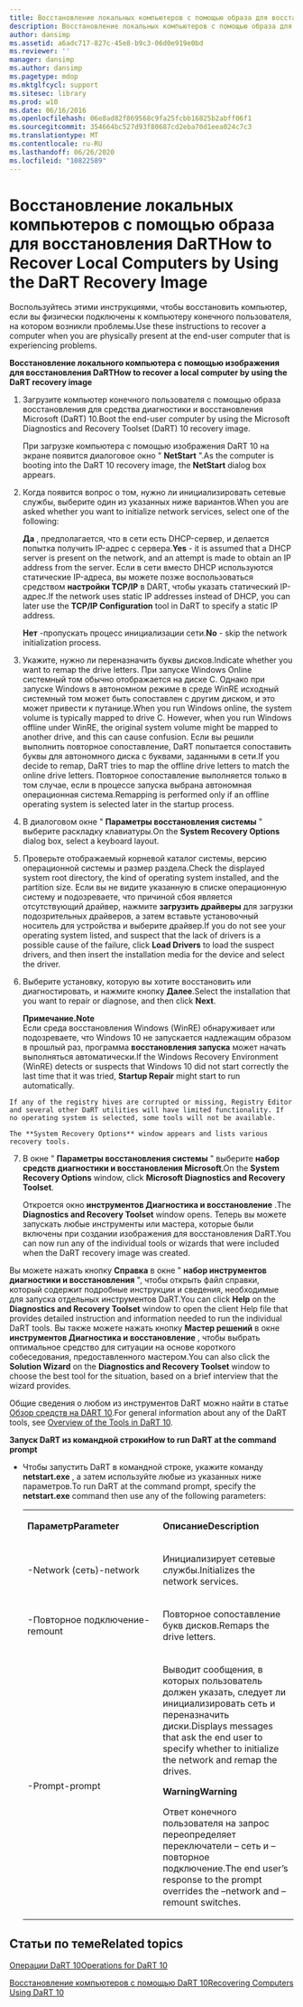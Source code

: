 ```yaml
---
title: Восстановление локальных компьютеров с помощью образа для восстановления DaRT
description: Восстановление локальных компьютеров с помощью образа для восстановления DaRT
author: dansimp
ms.assetid: a6adc717-827c-45e8-b9c3-06d0e919e0bd
ms.reviewer: ''
manager: dansimp
ms.author: dansimp
ms.pagetype: mdop
ms.mktglfcycl: support
ms.sitesec: library
ms.prod: w10
ms.date: 06/16/2016
ms.openlocfilehash: 06e8ad82f869568c9fa25fcbb16825b2abff06f1
ms.sourcegitcommit: 354664bc527d93f80687cd2eba70d1eea024c7c3
ms.translationtype: MT
ms.contentlocale: ru-RU
ms.lasthandoff: 06/26/2020
ms.locfileid: "10822589"
---
```

# <span data-ttu-id="0a9a6-103">Восстановление локальных компьютеров с помощью образа для восстановления DaRT</span><span class="sxs-lookup"><span data-stu-id="0a9a6-103">How to Recover Local Computers by Using the DaRT Recovery Image</span></span>


<span data-ttu-id="0a9a6-104">Воспользуйтесь этими инструкциями, чтобы восстановить компьютер, если вы физически подключены к компьютеру конечного пользователя, на котором возникли проблемы.</span><span class="sxs-lookup"><span data-stu-id="0a9a6-104">Use these instructions to recover a computer when you are physically present at the end-user computer that is experiencing problems.</span></span>

**<span data-ttu-id="0a9a6-105">Восстановление локального компьютера с помощью изображения для восстановления DaRT</span><span class="sxs-lookup"><span data-stu-id="0a9a6-105">How to recover a local computer by using the DaRT recovery image</span></span>**

1.  <span data-ttu-id="0a9a6-106">Загрузите компьютер конечного пользователя с помощью образа восстановления для средства диагностики и восстановления Microsoft (DaRT) 10.</span><span class="sxs-lookup"><span data-stu-id="0a9a6-106">Boot the end-user computer by using the Microsoft Diagnostics and Recovery Toolset (DaRT) 10 recovery image.</span></span>

    <span data-ttu-id="0a9a6-107">При загрузке компьютера с помощью изображения DaRT 10 на экране появится диалоговое окно " **NetStart** ".</span><span class="sxs-lookup"><span data-stu-id="0a9a6-107">As the computer is booting into the DaRT 10 recovery image, the **NetStart** dialog box appears.</span></span>

2.  <span data-ttu-id="0a9a6-108">Когда появится вопрос о том, нужно ли инициализировать сетевые службы, выберите один из указанных ниже вариантов.</span><span class="sxs-lookup"><span data-stu-id="0a9a6-108">When you are asked whether you want to initialize network services, select one of the following:</span></span>

    <span data-ttu-id="0a9a6-109">**Да** , предполагается, что в сети есть DHCP-сервер, и делается попытка получить IP-адрес с сервера.</span><span class="sxs-lookup"><span data-stu-id="0a9a6-109">**Yes** - it is assumed that a DHCP server is present on the network, and an attempt is made to obtain an IP address from the server.</span></span> <span data-ttu-id="0a9a6-110">Если в сети вместо DHCP используются статические IP-адреса, вы можете позже воспользоваться средством **настройки TCP/IP** в DART, чтобы указать статический IP-адрес.</span><span class="sxs-lookup"><span data-stu-id="0a9a6-110">If the network uses static IP addresses instead of DHCP, you can later use the **TCP/IP Configuration** tool in DaRT to specify a static IP address.</span></span>

    <span data-ttu-id="0a9a6-111">**Нет** -пропускать процесс инициализации сети.</span><span class="sxs-lookup"><span data-stu-id="0a9a6-111">**No** - skip the network initialization process.</span></span>

3.  <span data-ttu-id="0a9a6-112">Укажите, нужно ли переназначить буквы дисков.</span><span class="sxs-lookup"><span data-stu-id="0a9a6-112">Indicate whether you want to remap the drive letters.</span></span> <span data-ttu-id="0a9a6-113">При запуске Windows Online системный том обычно отображается на диске C. Однако при запуске Windows в автономном режиме в среде WinRE исходный системный том может быть сопоставлен с другим диском, и это может привести к путанице.</span><span class="sxs-lookup"><span data-stu-id="0a9a6-113">When you run Windows online, the system volume is typically mapped to drive C. However, when you run Windows offline under WinRE, the original system volume might be mapped to another drive, and this can cause confusion.</span></span> <span data-ttu-id="0a9a6-114">Если вы решили выполнить повторное сопоставление, DaRT попытается сопоставить буквы для автономного диска с буквами, заданными в сети.</span><span class="sxs-lookup"><span data-stu-id="0a9a6-114">If you decide to remap, DaRT tries to map the offline drive letters to match the online drive letters.</span></span> <span data-ttu-id="0a9a6-115">Повторное сопоставление выполняется только в том случае, если в процессе запуска выбрана автономная операционная система.</span><span class="sxs-lookup"><span data-stu-id="0a9a6-115">Remapping is performed only if an offline operating system is selected later in the startup process.</span></span>

4.  <span data-ttu-id="0a9a6-116">В диалоговом окне " **Параметры восстановления системы** " выберите раскладку клавиатуры.</span><span class="sxs-lookup"><span data-stu-id="0a9a6-116">On the **System Recovery Options** dialog box, select a keyboard layout.</span></span>

5.  <span data-ttu-id="0a9a6-117">Проверьте отображаемый корневой каталог системы, версию операционной системы и размер раздела.</span><span class="sxs-lookup"><span data-stu-id="0a9a6-117">Check the displayed system root directory, the kind of operating system installed, and the partition size.</span></span> <span data-ttu-id="0a9a6-118">Если вы не видите указанную в списке операционную систему и подозреваете, что причиной сбоя является отсутствующий драйвер, нажмите **загрузить драйверы** для загрузки подозрительных драйверов, а затем вставьте установочный носитель для устройства и выберите драйвер.</span><span class="sxs-lookup"><span data-stu-id="0a9a6-118">If you do not see your operating system listed, and suspect that the lack of drivers is a possible cause of the failure, click **Load Drivers** to load the suspect drivers, and then insert the installation media for the device and select the driver.</span></span>

6.  <span data-ttu-id="0a9a6-119">Выберите установку, которую вы хотите восстановить или диагностировать, и нажмите кнопку **Далее**.</span><span class="sxs-lookup"><span data-stu-id="0a9a6-119">Select the installation that you want to repair or diagnose, and then click **Next**.</span></span>

    **<span data-ttu-id="0a9a6-120">Примечание.</span><span class="sxs-lookup"><span data-stu-id="0a9a6-120">Note</span></span>**  
    <span data-ttu-id="0a9a6-121">Если среда восстановления Windows (WinRE) обнаруживает или подозреваете, что Windows 10 не запускается надлежащим образом в прошлый раз, программа **восстановления запуска** может начать выполняться автоматически.</span><span class="sxs-lookup"><span data-stu-id="0a9a6-121">If the Windows Recovery Environment (WinRE) detects or suspects that Windows 10 did not start correctly the last time that it was tried, **Startup Repair** might start to run automatically.</span></span>



~~~
If any of the registry hives are corrupted or missing, Registry Editor and several other DaRT utilities will have limited functionality. If no operating system is selected, some tools will not be available.

The **System Recovery Options** window appears and lists various recovery tools.
~~~

7. <span data-ttu-id="0a9a6-122">В окне " **Параметры восстановления системы** " выберите **набор средств диагностики и восстановления Microsoft**.</span><span class="sxs-lookup"><span data-stu-id="0a9a6-122">On the **System Recovery Options** window, click **Microsoft Diagnostics and Recovery Toolset**.</span></span>

   <span data-ttu-id="0a9a6-123">Откроется окно **инструментов Диагностика и восстановление** .</span><span class="sxs-lookup"><span data-stu-id="0a9a6-123">The **Diagnostics and Recovery Toolset** window opens.</span></span> <span data-ttu-id="0a9a6-124">Теперь вы можете запускать любые инструменты или мастера, которые были включены при создании изображения для восстановления DaRT.</span><span class="sxs-lookup"><span data-stu-id="0a9a6-124">You can now run any of the individual tools or wizards that were included when the DaRT recovery image was created.</span></span>

<span data-ttu-id="0a9a6-125">Вы можете нажать кнопку **Справка** в окне " **набор инструментов диагностики и восстановления** ", чтобы открыть файл справки, который содержит подробные инструкции и сведения, необходимые для запуска отдельных инструментов DaRT.</span><span class="sxs-lookup"><span data-stu-id="0a9a6-125">You can click **Help** on the **Diagnostics and Recovery Toolset** window to open the client Help file that provides detailed instruction and information needed to run the individual DaRT tools.</span></span> <span data-ttu-id="0a9a6-126">Вы также можете нажать кнопку **Мастер решений** в окне **инструментов Диагностика и восстановление** , чтобы выбрать оптимальное средство для ситуации на основе короткого собеседования, предоставленного мастером.</span><span class="sxs-lookup"><span data-stu-id="0a9a6-126">You can also click the **Solution Wizard** on the **Diagnostics and Recovery Toolset** window to choose the best tool for the situation, based on a brief interview that the wizard provides.</span></span>

<span data-ttu-id="0a9a6-127">Общие сведения о любом из инструментов DaRT можно найти в статье [Обзор средств на DART 10](overview-of-the-tools-in-dart-10.md).</span><span class="sxs-lookup"><span data-stu-id="0a9a6-127">For general information about any of the DaRT tools, see [Overview of the Tools in DaRT 10](overview-of-the-tools-in-dart-10.md).</span></span>

**<span data-ttu-id="0a9a6-128">Запуск DaRT из командной строки</span><span class="sxs-lookup"><span data-stu-id="0a9a6-128">How to run DaRT at the command prompt</span></span>**

- <span data-ttu-id="0a9a6-129">Чтобы запустить DaRT в командной строке, укажите команду **netstart.exe** , а затем используйте любые из указанных ниже параметров.</span><span class="sxs-lookup"><span data-stu-id="0a9a6-129">To run DaRT at the command prompt, specify the **netstart.exe** command then use any of the following parameters:</span></span>

  <table>
  <colgroup>
  <col width="50%" />
  <col width="50%" />
  </colgroup>
  <tbody>
  <tr class="odd">
  <td align="left"><p><strong><span data-ttu-id="0a9a6-130">Параметр</span><span class="sxs-lookup"><span data-stu-id="0a9a6-130">Parameter</span></span></strong></p></td>
  <td align="left"><p><strong><span data-ttu-id="0a9a6-131">Описание</span><span class="sxs-lookup"><span data-stu-id="0a9a6-131">Description</span></span></strong></p></td>
  </tr>
  <tr class="even">
  <td align="left"><p><span data-ttu-id="0a9a6-132">-Network (сеть)</span><span class="sxs-lookup"><span data-stu-id="0a9a6-132">-network</span></span></p></td>
  <td align="left"><p><span data-ttu-id="0a9a6-133">Инициализирует сетевые службы.</span><span class="sxs-lookup"><span data-stu-id="0a9a6-133">Initializes the network services.</span></span></p></td>
  </tr>
  <tr class="odd">
  <td align="left"><p><span data-ttu-id="0a9a6-134">-Повторное подключение</span><span class="sxs-lookup"><span data-stu-id="0a9a6-134">-remount</span></span></p></td>
  <td align="left"><p><span data-ttu-id="0a9a6-135">Повторное сопоставление букв дисков.</span><span class="sxs-lookup"><span data-stu-id="0a9a6-135">Remaps the drive letters.</span></span></p></td>
  </tr>
  <tr class="even">
  <td align="left"><p><span data-ttu-id="0a9a6-136">-Prompt</span><span class="sxs-lookup"><span data-stu-id="0a9a6-136">-prompt</span></span></p></td>
  <td align="left"><p><span data-ttu-id="0a9a6-137">Выводит сообщения, в которых пользователь должен указать, следует ли инициализировать сеть и переназначить диски.</span><span class="sxs-lookup"><span data-stu-id="0a9a6-137">Displays messages that ask the end user to specify whether to initialize the network and remap the drives.</span></span></p>
  <div class="alert">
  <strong><span data-ttu-id="0a9a6-138">Warning</span><span class="sxs-lookup"><span data-stu-id="0a9a6-138">Warning</span></span></strong><br/><p><span data-ttu-id="0a9a6-139">Ответ конечного пользователя на запрос переопределяет переключатели – сеть и – повторное подключение.</span><span class="sxs-lookup"><span data-stu-id="0a9a6-139">The end user’s response to the prompt overrides the –network and –remount switches.</span></span></p>
  </div>
  <div>

  </div></td>
  </tr>
  </tbody>
  </table>



## <span data-ttu-id="0a9a6-140">Статьи по теме</span><span class="sxs-lookup"><span data-stu-id="0a9a6-140">Related topics</span></span>


[<span data-ttu-id="0a9a6-141">Операции DaRT 10</span><span class="sxs-lookup"><span data-stu-id="0a9a6-141">Operations for DaRT 10</span></span>](operations-for-dart-10.md)

[<span data-ttu-id="0a9a6-142">Восстановление компьютеров с помощью DaRT 10</span><span class="sxs-lookup"><span data-stu-id="0a9a6-142">Recovering Computers Using DaRT 10</span></span>](recovering-computers-using-dart-10.md)









